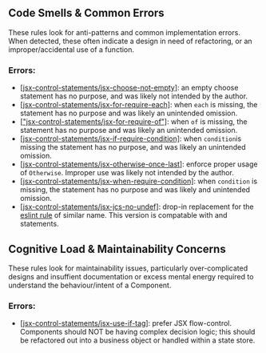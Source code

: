 
## Code Smells & Common Errors
These rules look for anti-patterns and common implementation errors.  When detected, these often indicate a design in need of refactoring, or an improper/accidental use of a function.

### Errors:
* [[jsx-control-statements/jsx-choose-not-empty]](https://github.com/vkbansal/eslint-plugin-jsx-control-statements/blob/master/docs/rules/jsx-choose-not-empty.md): an empty choose statement has no purpose, and was likely not intended by the author.
* [[jsx-control-statements/jsx-for-require-each]](https://github.com/vkbansal/eslint-plugin-jsx-control-statements/blob/master/docs/rules/jsx-for-require-each.md): when `each` is missing, the statement has no purpose and was likely an unintended omission.
* [["jsx-control-statements/jsx-for-require-of"]](https://github.com/vkbansal/eslint-plugin-jsx-control-statements/blob/master/docs/rules/jsx-for-require-of.md): when `of` is missing, the statement has no purpose and was likely an unintended omission.
* [[jsx-control-statements/jsx-if-require-condition]](https://github.com/vkbansal/eslint-plugin-jsx-control-statements/blob/master/docs/rules/jsx-if-require-condition.md): when `condition`is missing the statement has no purpose, and was likely an unintended omission.
* [[jsx-control-statements/jsx-otherwise-once-last]](https://github.com/vkbansal/eslint-plugin-jsx-control-statements/blob/master/docs/rules/jsx-otherwise-once-last.md): enforce proper usage of `Otherwise`.  Improper use was likely not intended by the author.
* [[jsx-control-statements/jsx-when-require-condition]](https://github.com/vkbansal/eslint-plugin-jsx-control-statements/blob/master/docs/rules/jsx-when-require-condition.md): when `condition` is missing, the statement has no purpose and was likely and unintended omission.
* [[jsx-control-statements/jsx-jcs-no-undef]](https://github.com/vkbansal/eslint-plugin-jsx-control-statements/blob/master/docs/rules/jsx-jcs-no-undef.md): drop-in replacement for the [eslint rule](http://eslint.org/docs/rules/no-undef) of similar name.  This version is compatable with <For> and <With> statements.


## Cognitive Load & Maintainability Concerns
These rules look for maintainability issues, particularly over-complicated designs and insuffient documentation or excess mental energy required to understand the behaviour/intent of a Component.

### Errors:
* [[jsx-control-statements/jsx-use-if-tag]](https://github.com/vkbansal/eslint-plugin-jsx-control-statements/blob/master/docs/rules/jsx-use-if-tag.md): prefer JSX flow-control.  Components should NOT be having complex decision logic; this should be refactored out into a business object or handled within a state store.